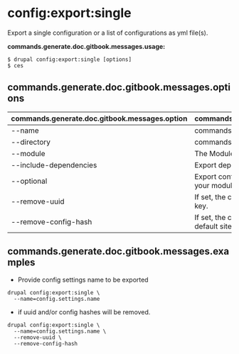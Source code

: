 # config:export:single
Export a single configuration or a list of configurations as yml file(s).

**commands.generate.doc.gitbook.messages.usage:**
```
$ drupal config:export:single [options]
$ ces
```

## commands.generate.doc.gitbook.messages.options
commands.generate.doc.gitbook.messages.option | commands.generate.doc.gitbook.messages.details
-------|-------------
--name | commands.config.export.single.options.name
--directory | commands.config.export.arguments.directory
--module | The Module name.
--include-dependencies | Export dependencies of the configuration as well.
--optional | Export config as an optional YAML configuration in your module
--remove-uuid | If set, the configuration will be exported without uuid key.
--remove-config-hash | If set, the configuration will be exported without the default site hash key.

## commands.generate.doc.gitbook.messages.examples
* Provide config settings name to be exported
```
drupal config:export:single \
  --name=config.settings.name
```
* if uuid and/or config hashes will be removed.
```
drupal config:export:single \
  --name=config.settings.name \
  --remove-uuid \
  --remove-config-hash
```
